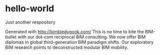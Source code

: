 # hello-world
Just another respository

Generated with http://bimbledygook.com/
This is no time to bite the BIM-bullet with our dot-com reciprocal BIM consulting. We now offer BIM diplomas in global third-generation BIM paradigm shifts. Our exploratory BIM research points to deconstructed modular BIM mobility.
